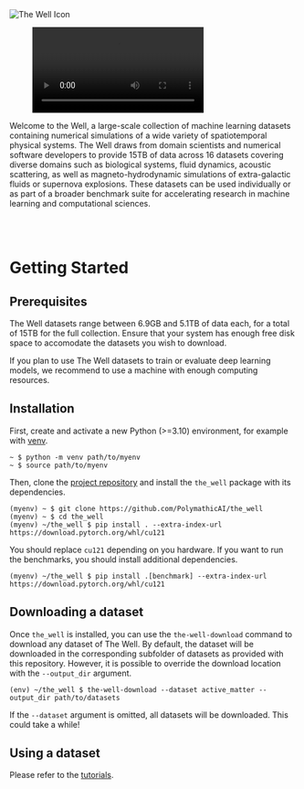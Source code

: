 <head>
    <link rel="stylesheet" href="style.css">
</head>

<div class="title-container">
    <img src="/assets/images/_TheWell Color.svg" alt="The Well Icon" class="title-icon">
</div>


<figure class="video_container">
  <video allowfullscreen="true" autoplay loop>
    <source src="/assets/videos/background.mp4" type="video/mp4">
  </video>
</figure>


Welcome to the Well, a large-scale collection of machine learning datasets containing numerical simulations of a wide variety of spatiotemporal physical systems. The Well draws from domain scientists and numerical software developers to provide 15TB of data across 16 datasets covering diverse domains such as biological systems, fluid dynamics, acoustic scattering, as well as magneto-hydrodynamic simulations of extra-galactic fluids or supernova explosions. These datasets can be used individually or as part of a broader benchmark suite for accelerating research in machine learning and computational sciences.

<br><br>

# Getting Started

## Prerequisites

The Well datasets range between 6.9GB and 5.1TB of data each, for a total of 15TB for the full collection. Ensure that your system has enough free disk space to accomodate the datasets you wish to download.

If you plan to use The Well datasets to train or evaluate deep learning models, we recommend to use a machine with enough computing resources.

## Installation

First, create and activate a new Python (>=3.10) environment, for example with <a href="https://docs.python.org/3/library/venv.html" target="_blank">venv</a>.

```console
~ $ python -m venv path/to/myenv
~ $ source path/to/myenv
```

Then, clone the <a href="https://github.com/PolymathicAI/the_well" target="_blank">project repository</a> and install the `the_well` package with its dependencies.

```console
(myenv) ~ $ git clone https://github.com/PolymathicAI/the_well
(myenv) ~ $ cd the_well
(myenv) ~/the_well $ pip install . --extra-index-url https://download.pytorch.org/whl/cu121
```

You should replace `cu121` depending on you hardware. If you want to run the benchmarks, you should install additional dependencies.

```console
(myenv) ~/the_well $ pip install .[benchmark] --extra-index-url https://download.pytorch.org/whl/cu121
```

## Downloading a dataset

Once `the_well` is installed, you can use the `the-well-download` command to download any dataset of The Well. By default, the dataset will be downloaded in the corresponding subfolder of datasets as provided with this repository. However, it is possible to override the download location with the `--output_dir` argument.

```console
(env) ~/the_well $ the-well-download --dataset active_matter --output_dir path/to/datasets
```

If the `--dataset` argument is omitted, all datasets will be downloaded. This could take a while!

## Using a dataset

Please refer to the [tutorials](/tutorials/dataset).
